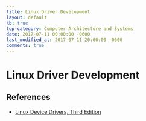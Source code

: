 ```yaml
---
title: Linux Driver Development
layout: default
kb: true
top-category: Computer Architecture and Systems
date: 2017-07-11 00:00:00 -0600
last_modified_at: 2017-07-11 20:00:00 -0600
comments: true
---
```


# Linux Driver Development

## References

* [Linux Device Drivers, Third Edition](https://lwn.net/Kernel/LDD3/)